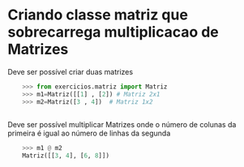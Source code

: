 # Criando classe matriz que sobrecarrega multiplicacao de Matrizes

Deve ser possível criar duas matrizes

``` python
    >>> from exercicios.matriz import Matriz
    >>> m1=Matriz([[1] , [2]) # Matriz 2x1
    >>> m2=Matriz([3 , 4])  # Matriz 1x2
    
```

Deve ser possível multiplicar Matrizes onde o número de colunas da primeira
é igual ao número de linhas da segunda



``` python
    >>> m1 @ m2
    Matriz([[3, 4], [6, 8]])
    
```

